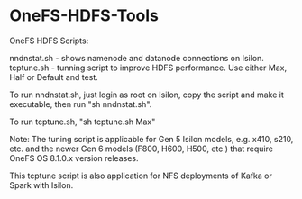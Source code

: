 # OneFS-HDFS-Tools
OneFS HDFS Scripts:

nndnstat.sh - shows namenode and datanode connections on Isilon.
tcptune.sh - tunning script to improve HDFS performance.  Use either Max, Half or Default and test.

To run nndnstat.sh, just login as root on Isilon, copy the script and make it executable, then run "sh nndnstat.sh".

To run tcptune.sh, "sh tcptune.sh Max"


Note:  The tuning script is applicable for Gen 5 Isilon models, e.g. x410, s210, etc. and the newer Gen 6 models (F800, H600, H500, etc.) that require OneFS OS 8.1.0.x version releases.


This tcptune script is also application for NFS deployments of Kafka or Spark with Isilon.
